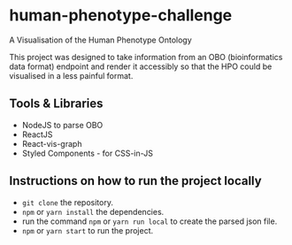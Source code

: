 # human-phenotype-challenge
A Visualisation of the Human Phenotype Ontology

This project was designed to take information from an OBO (bioinformatics data format) 
endpoint and render it accessibly so that the HPO could be visualised in a less painful format.


## Tools & Libraries
* NodeJS to parse OBO
* ReactJS
* React-vis-graph
* Styled Components - for CSS-in-JS


## Instructions on how to run the project locally
* `git clone` the repository.
* `npm` or `yarn install` the dependencies.
* run the command `npm` or `yarn run local` to create the parsed json file.
* `npm` or `yarn start` to run the project.

